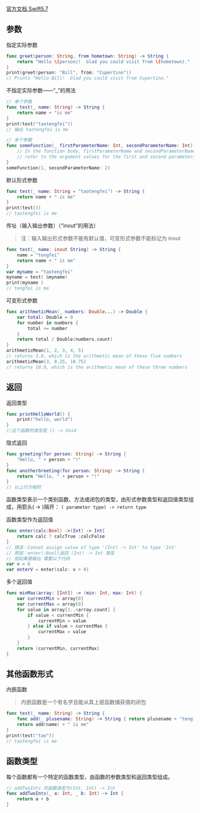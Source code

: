 [官方文档 Swift5.7](https://docs.swift.org/swift-book/LanguageGuide/Functions.html)

## 参数

指定实际参数

```swift
func greet(person: String, from hometown: String) -> String {
    return "Hello \(person)!  Glad you could visit from \(hometown)."
}
print(greet(person: "Bill", from: "Cupertino"))
// Prints "Hello Bill!  Glad you could visit from Cupertino."

```

 不指定实际参数——“_”的用法

```swift
// 单个参数
func test(_ name: String) -> String {
    return name + "is me"
}
print(test("taotengfei"))
// 输出 taotengfei is me

// 多个参数
func someFunction(_ firstParameterName: Int, secondParameterName: Int) {
    // In the function body, firstParameterName and secondParameterName
    // refer to the argument values for the first and second parameters.
}
someFunction(1, secondParameterName: 2)
```

 默认形式参数

```swift
func test(_ name: String = "taotengfei") -> String {
    return name + " is me"
}
print(test())
// taotengfei is me
```

传址（输入输出参数）（“inout”的用法）

> 注：输入输出形式参数不能有默认值，可变形式参数不能标记为 inout

```swift
func test(_ name: inout String) -> String {
    name = "tengfei"
    return name + " is me"
}
var myname = "taotengfei"
myname = test( &myname)
print(myname )
// tengfei is me
```

可变形式参数

```swift
func arithmeticMean(_ numbers: Double...) -> Double {
    var total: Double = 0
    for number in numbers {
        total += number
    }
    return total / Double(numbers.count)
}
arithmeticMean(1, 2, 3, 4, 5)
// returns 3.0, which is the arithmetic mean of these five numbers
arithmeticMean(3, 8.25, 18.75)
// returns 10.0, which is the arithmetic mean of these three numbers

```



## 返回

返回类型

```swift
func printHelloWorld() {
    print("hello, world")
}
//这个函数的类型是 () -> Void
```



隐式返回

```swift
func greeting(for person: String) -> String {
    "Hello, " + person + "!"
}
func anotherGreeting(for person: String) -> String {
    return "Hello, " + person + "!"
}
// 以上行为相同
```

函数类型表示一个类别函数、方法或闭包的类型，由形式参数类型和返回值类型组成，用箭头( -> )隔开：
`( parameter type) -> return type`

函数类型作为返回值

```swift
func enter(calc:Bool) ->(Int) -> Int{
    return calc ? calcTrue :calcFalse
}
// 错误：Cannot assign value of type '(Int) -> Int' to type 'Int'
// 原因：enter(:Bool)返回 (Int) -> Int 类型
// 但如果要输出 需要以下代码
var v = 6
var enterV = enter(calc: v > 0)

```

多个返回值

```swift
func minMax(array: [Int]) -> (min: Int, max: Int) {
    var currentMin = array[0]
    var currentMax = array[0]
    for value in array[1..<array.count] {
        if value < currentMin {
            currentMin = value
        } else if value > currentMax {
            currentMax = value
        }
    }
    return (currentMin, currentMax)
}
```

## 其他函数形式

内嵌函数

> 内嵌函数是一个有名字且能从其上层函数捕获值的闭包

```swift
func test(_ name: String) -> String {
    func add(_ plusename: String) -> String { return plusename + "tengfei" }
    return add(name) + " is me"
}
print(test("tao"))
// taotengfei is me
```

## 函数类型

每个函数都有一个特定的函数类型，由函数的参数类型和返回类型组成。

```swift
// addTwoInts 的函数类型为(Int, Int) -> Int
func addTwoInts(_ a: Int, _ b: Int) -> Int {
    return a + b
}
```

